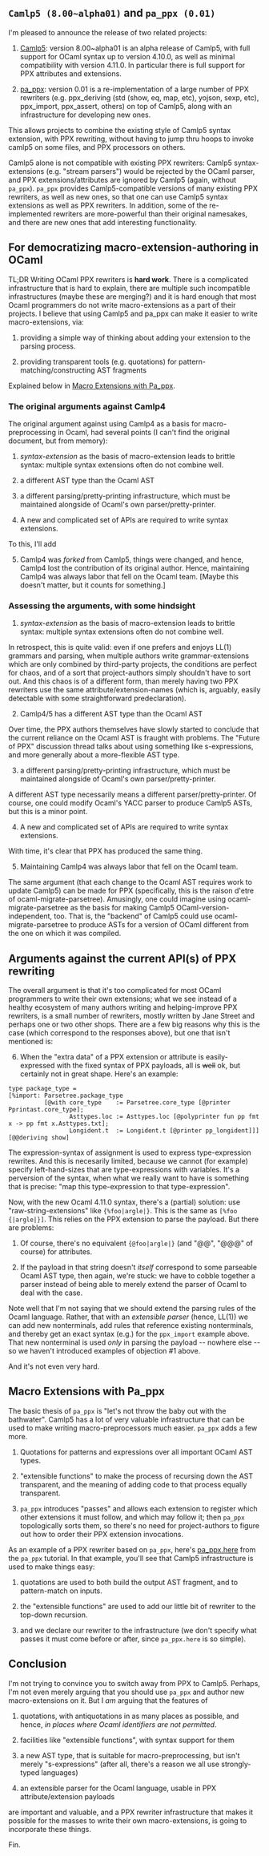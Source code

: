 
## `Camlp5 (8.00~alpha01)` and `pa_ppx (0.01)`

I'm pleased to announce the release of two related projects:

1. [Camlp5](https://github.com/camlp5/camlp5): version 8.00~alpha01 is
an alpha release of Camlp5, with full support for OCaml syntax up to
version 4.10.0, as well as minimal compatibility with version 4.11.0.
In particular there is full support for PPX attributes and extensions.

2. [pa_ppx](https://github.com/chetmurthy/pa_ppx): version 0.01 is a
re-implementation of a large number of PPX rewriters
(e.g. ppx_deriving (std (show, eq, map, etc), yojson, sexp, etc),
ppx_import, ppx_assert, others) on top of Camlp5, along with an
infrastructure for developing new ones.

This allows projects to combine the existing style of Camlp5 syntax
extension, with PPX rewriting, without having to jump thru hoops to
invoke camlp5 on some files, and PPX processors on others.

Camlp5 alone is not compatible with existing PPX rewriters: Camlp5
syntax-extensions (e.g. "stream parsers") would be rejected by the
OCaml parser, and PPX extensions/attributes are ignored by Camlp5
(again, without `pa_ppx`).  `pa_ppx` provides Camlp5-compatible
versions of many existing PPX rewriters, as well as new ones, so that
one can use Camlp5 syntax extensions as well as PPX rewriters.  In
addition, some of the re-implemented rewriters are more-powerful than
their original namesakes, and there are new ones that add interesting
functionality.

## For democratizing macro-extension-authoring in OCaml

TL;DR Writing OCaml PPX rewriters is **hard work**.  There is a
complicated infrastructure that is hard to explain, there are multiple
such incompatible infrastructures (maybe these are merging?) and it is
hard enough that most Ocaml programmers do not write macro-extensions
as a part of their projects.  I believe that using Camlp5 and pa_ppx
can make it easier to write macro-extensions, via:

1. providing a simple way of thinking about adding your extension to
the parsing process.

2. providing transparent tools (e.g. quotations) for
pattern-matching/constructing AST fragments

Explained below in [Macro Extensions with Pa_ppx](#macro-extensions-with-pa_ppx).

### The original arguments against Camlp4

The original argument against using Camlp4 as a basis for
macro-preprocessing in Ocaml, had several points (I can't find the
original document, but from memory):

1. *syntax-extension* as the basis of macro-extension leads to brittle
syntax: multiple syntax extensions often do not combine well.

2. a different AST type than the Ocaml AST

3. a different parsing/pretty-printing infrastructure, which must be
maintained alongside of Ocaml's own parser/pretty-printer.

4. A new and complicated set of APIs are required to write syntax
extensions.

To this, I'll add

5. Camlp4 was *forked* from Camlp5, things were changed, and hence,
Camlp4 lost the contribution of its original author.  Hence,
maintaining Camlp4 was always labor that fell on the Ocaml
team. [Maybe this doesn't matter, but it counts for something.]

### Assessing the arguments, with some hindsight

1. *syntax-extension* as the basis of macro-extension leads to brittle
syntax: multiple syntax extensions often do not combine well.

In retrospect, this is quite valid: even if one prefers and enjoys
LL(1) grammars and parsing, when multiple authors write
grammar-extensions which are only combined by third-party projects,
the conditions are perfect for chaos, and of a sort that
project-authors simply shouldn't have to sort out.  And this chaos is
of a different form, than merely having two PPX rewriters use the same
attribute/extension-names (which is, arguably, easily detectable with
some straightforward predeclaration).

2. Camlp4/5 has a different AST type than the Ocaml AST

Over time, the PPX authors themselves have slowly started to conclude
that the current reliance on the Ocaml AST is fraught with problems.
The "Future of PPX" discussion thread talks about using something like
s-expressions, and more generally about a more-flexible AST type.

3. a different parsing/pretty-printing infrastructure, which must be
maintained alongside of Ocaml's own parser/pretty-printer.

A different AST type necessarily means a different
parser/pretty-printer.  Of course, one could modify Ocaml's YACC
parser to produce Camlp5 ASTs, but this is a minor point.

4. A new and complicated set of APIs are required to write syntax
extensions.

With time, it's clear that PPX has produced the same thing.

5. Maintaining Camlp4 was always labor that fell on the Ocaml team.

The same argument (that each change to the Ocaml AST requires work to
update Camlp5) can be made for PPX (specifically, this is the raison
d'etre of ocaml-migrate-parsetree).  Amusingly, one could imagine
using ocaml-migrate-parsetree as the basis for making Camlp5
OCaml-version-independent, too.  That is, the "backend" of Camlp5
could use ocaml-migrate-parsetree to produce ASTs for a version of
OCaml different from the one on which it was compiled.

## Arguments against the current API(s) of PPX rewriting

The overall argument is that it's too complicated for most OCaml
programmers to write their own extensions; what we see instead of a
healthy ecosystem of many authors writing and helping-improve PPX
rewriters, is a small number of rewriters, mostly written by Jane
Street and perhaps one or two other shops.  There are a few big
reasons why this is the case (which correspond to the responses
above), but one that isn't mentioned is:

6. When the "extra data" of a PPX extension or attribute is
easily-expressed with the fixed syntax of PPX payloads, all is
~~well~~ ok, but certainly not in great shape.  Here's an example:

```
type package_type =
[%import: Parsetree.package_type
          [@with core_type    := Parsetree.core_type [@printer Pprintast.core_type];
                 Asttypes.loc := Asttypes.loc [@polyprinter fun pp fmt x -> pp fmt x.Asttypes.txt];
                 Longident.t  := Longident.t [@printer pp_longident]]]
[@@deriving show]
```

The expression-syntax of assignment is used to express type-expression
rewrites.  And this is necesarily limited, because we cannot (for
example) specify left-hand-sizes that are type-expressions with
variables.  It's a perversion of the syntax, when what we really want
to have is something that is precise: "map this type-expression to
that type-expression".

Now, with the new Ocaml 4.11.0 syntax, there's a (partial) solution:
use "raw-string-extensions" like `{%foo|argle|}`.  This is the same as
`[%foo {|argle|}]`.  This relies on the PPX extension to parse the
payload.  But there are problems:

1. Of course, there's no equivalent `{@foo|argle|}` (and "@@", "@@@"
of course) for attributes.

2. If the payload in that string doesn't *itself* correspond to some
parseable Ocaml AST type, then again, we're stuck: we have to cobble
together a parser instead of being able to merely extend the parser of
Ocaml to deal with the case.

Note well that I'm not saying that we should extend the parsing rules
of the Ocaml language.  Rather, that with an *extensible parser*
(hence, LL(1)) we can add new nonterminals, add rules that reference
existing nonterminals, and thereby get an exact syntax (e.g.) for the
`ppx_import` example above.  That new nonterminal is used *only* in
parsing the payload -- nowhere else -- so we haven't introduced
examples of objection #1 above.

And it's not even very hard.

## Macro Extensions with Pa_ppx

The basic thesis of `pa_ppx` is "let's not throw the baby out with the
bathwater".  Camlp5 has a lot of very valuable infrastructure that can
be used to make writing macro-preprocessors much easier.  `pa_ppx`
adds a few more.

1. Quotations for patterns and expressions over all important OCaml
AST types.

2. "extensible functions" to make the process of recursing down the
AST transparent, and the meaning of adding code to that process
equally transparent.

3. `pa_ppx` introduces "passes" and allows each extension to register
which other extensions it must follow, and which may follow it; then
`pa_ppx` topologically sorts them, so there's no need for
project-authors to figure out how to order their PPX extension
invocations.

As an example of a PPX rewriter based on `pa_ppx`, here's
[pa_ppx.here](https://pa-ppx.readthedocs.io/en/latest/tutorial.html#an-example-ppx-rewriter-based-on-pa-ppx)
from the `pa_ppx` tutorial.  In that example, you'll see that Camlp5
infrastructure is used to make things easy:

1. quotations are used to both build the output AST fragment, and to
pattern-match on inputs.

2. the "extensible functions" are used to add our little bit of
rewriter to the top-down recursion.

3. and we declare our rewriter to the infrastructure (we don't specify
what passes it must come before or after, since `pa_ppx.here` is so
simple).

## Conclusion

I'm not trying to convince you to switch away from PPX to Camlp5.
Perhaps, I'm not even merely arguing that you should use `pa_ppx` and
author new macro-extensions on it.  But I *am* arguing that the features of

1. quotations, with antiquotations in as many places as possible, and
   hence, *in places where Ocaml identifiers are not permitted*.

2. facilities like "extensible functions", with syntax support for
them

3. a new AST type, that is suitable for macro-preprocessing, but isn't
merely "s-expressions" (after all, there's a reason we all use
strongly-typed languages)

3. an extensible parser for the Ocaml language, usable in PPX
attribute/extension payloads

are important and valuable, and a PPX rewriter infrastructure that
makes it possible for the masses to write their own macro-extensions,
is going to incorporate these things.

Fin.
